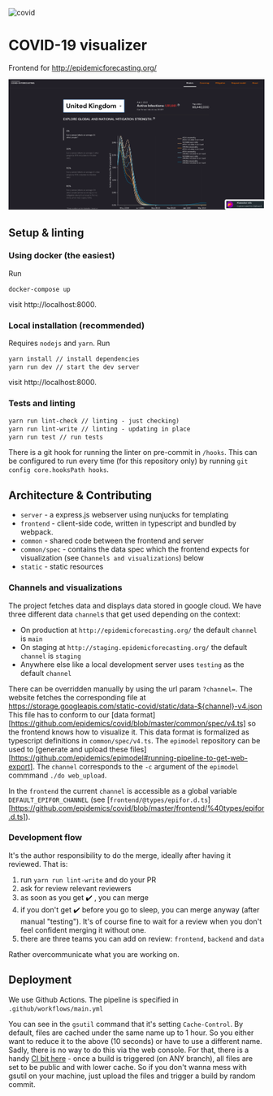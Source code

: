 ![covid](https://github.com/epidemics/covid/workflows/covid/badge.svg)

# COVID-19 visualizer

Frontend for http://epidemicforecasting.org/

![Screenshot of local app](./covid_local_app.png)

## Setup & linting

### Using docker (the easiest)

Run

```
docker-compose up
```

visit http://localhost:8000.

### Local installation (recommended)

Requires `nodejs` and `yarn`. Run

```
yarn install // install dependencies
yarn run dev // start the dev server
```

visit http://localhost:8000.

### Tests and linting

```
yarn run lint-check // linting - just checking)
yarn run lint-write // linting - updating in place
yarn run test // run tests
```

There is a git hook for running the linter on pre-commit in `/hooks`.
This can be configured to run every time (for this repository only)
by running `git config core.hooksPath hooks`.

## Architecture & Contributing

- `server` - a express.js webserver using nunjucks for templating
- `frontend` - client-side code, written in typescript and bundled by webpack.
- `common` - shared code between the frontend and server
- `common/spec` - contains the data spec which the frontend expects for visualization (see `Channels and visualizations`) below
- `static` - static resources

### Channels and visualizations

The project fetches data and displays data stored in google cloud. We have three different data `channel`s
that get used depending on the context:

- On production at `http://epidemicforecasting.org/` the default `channel` is `main`
- On staging at `http://staging.epidemicforecasting.org/` the default `channel` is `staging`
- Anywhere else like a local development server uses `testing` as the default `channel`

There can be overridden manually by using the url param `?channel=`. The website fetches the corresponding
file at https://storage.googleapis.com/static-covid/static/data-${channel}-v4.json
This file has to conform to our [data format][https://github.com/epidemics/covid/blob/master/common/spec/v4.ts]
so the frontend knows how to visualize it. This data format is formalized as typescript definitions
in `common/spec/v4.ts`. The `epimodel` repository can be used to [generate and upload these files][https://github.com/epidemics/epimodel#running-pipeline-to-get-web-export].
The `channel` corresponds to the `-c` argument of the `epimodel` commmand `./do web_upload`.

In the `frontend` the current `channel` is accessible as a global variable `DEFAULT_EPIFOR_CHANNEL`
(see [`frontend/@types/epifor.d.ts`][https://github.com/epidemics/covid/blob/master/frontend/%40types/epifor.d.ts]).

### Development flow

It's the author responsibility to do the merge, ideally after having it reviewed. That is:

1. run `yarn run lint-write` and do your PR
2. ask for review relevant reviewers
3. as soon as you get :heavy_check_mark: , you can merge
4. if you don't get :heavy_check_mark: before you go to sleep, you can merge anyway (after manual "testing"). It's of course fine to wait for a review when you don't feel confident merging it without one.
5. there are three teams you can add on review: `frontend`, `backend` and `data`

Rather overcommunicate what you are working on.

## Deployment

We use Github Actions. The pipeline is specified in `.github/workflows/main.yml`

You can see in the `gsutil` command that it's setting `Cache-Control`. By default, files are cached under the same name up to 1 hour. So you either want to reduce it to the above (10 seconds) or have to use a different name. Sadly, there is no way to do this via the web console. For that, there is a handy [CI bit here](https://github.com/epidemics/covid/blob/master/.github/workflows/pythonapp.yml#L19-L21) - once a build is triggered (on ANY branch), all files are set to be public and with lower cache. So if you don't wanna mess with gsutil on your machine, just upload the files and trigger a build by random commit.
